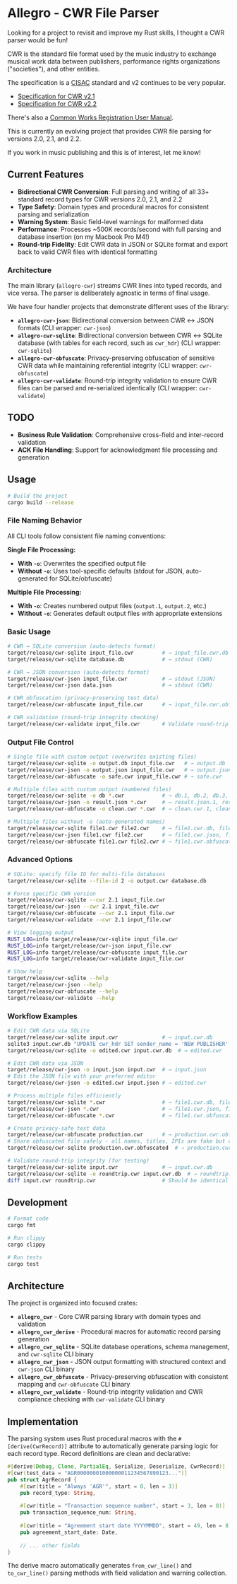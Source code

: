# Allegro - CWR File Parser

Looking for a project to revisit and improve my Rust skills, I thought a CWR parser would be fun!

CWR is the standard file format used by the music industry to exchange musical work data between publishers, performance rights organizations ("societies"), and other entities.

The specification is a [CISAC](https://www.cisac.org) standard and v2 continues to be very popular.

- [Specification for CWR v2.1](https://members.cisac.org/CisacPortal/cisacDownloadFollow.do?docId=37079)
- [Specification for CWR v2.2](https://members.cisac.org/CisacPortal/cisacDownloadFollow.do?docId=41804)

There's also a [Common Works Registration User Manual](https://members.cisac.org/CisacPortal/cisacDownloadFollow.do?docId=22272).

This is currently an evolving project that provides CWR file parsing for versions 2.0, 2.1, and 2.2.

If you work in music publishing and this is of interest, let me know!

## Current Features

- **Bidirectional CWR Conversion**: Full parsing and writing of all 33+ standard record types for CWR versions 2.0, 2.1, and 2.2
- **Type Safety**: Domain types and procedural macros for consistent parsing and serialization
- **Warning System**: Basic field-level warnings for malformed data
- **Performance**: Processes ~500K records/second with full parsing and database insertion (on my Macbook Pro M4!)
- **Round-trip Fidelity**: Edit CWR data in JSON or SQLite format and export back to valid CWR files with identical formatting
 
### Architecture

The main library (`allegro-cwr`) streams CWR lines into typed records, and vice versa. The parser is deliberately agnostic in terms of final usage.

We have four handler projects that demonstrate different uses of the library:

- **`allegro-cwr-json`**: Bidirectional conversion between CWR ↔ JSON formats (CLI wrapper: `cwr-json`)
- **`allegro-cwr-sqlite`**: Bidirectional conversion between CWR ↔ SQLite database (with tables for each record, such as `cwr_hdr`) (CLI wrapper: `cwr-sqlite`)
- **`allegro-cwr-obfuscate`**: Privacy-preserving obfuscation of sensitive CWR data while maintaining referential integrity (CLI wrapper: `cwr-obfuscate`)
- **`allegro-cwr-validate`**: Round-trip integrity validation to ensure CWR files can be parsed and re-serialized identically (CLI wrapper: `cwr-validate`)

## TODO

- **Business Rule Validation**: Comprehensive cross-field and inter-record validation
- **ACK File Handling**: Support for acknowledgment file processing and generation

## Usage

```bash
# Build the project
cargo build --release
```

### File Naming Behavior

All CLI tools follow consistent file naming conventions:

**Single File Processing:**
- **With `-o`**: Overwrites the specified output file
- **Without `-o`**: Uses tool-specific defaults (stdout for JSON, auto-generated for SQLite/obfuscate)

**Multiple File Processing:**  
- **With `-o`**: Creates numbered output files (`output.1`, `output.2`, etc.)
- **Without `-o`**: Generates default output files with appropriate extensions

### Basic Usage

```bash
# CWR ↔ SQLite conversion (auto-detects format)
target/release/cwr-sqlite input_file.cwr         # → input_file.cwr.db
target/release/cwr-sqlite database.db            # → stdout (CWR)

# CWR ↔ JSON conversion (auto-detects format)  
target/release/cwr-json input_file.cwr           # → stdout (JSON)
target/release/cwr-json data.json                # → stdout (CWR)

# CWR obfuscation (privacy-preserving test data)
target/release/cwr-obfuscate input_file.cwr      # → input_file.cwr.obfuscated

# CWR validation (round-trip integrity checking)
target/release/cwr-validate input_file.cwr       # Validate round-trip integrity
```

### Output File Control

```bash
# Single file with custom output (overwrites existing files)
target/release/cwr-sqlite -o output.db input_file.cwr   # → output.db
target/release/cwr-json -o output.json input_file.cwr   # → output.json
target/release/cwr-obfuscate -o safe.cwr input_file.cwr # → safe.cwr

# Multiple files with custom output (numbered files)
target/release/cwr-sqlite -o db *.cwr            # → db.1, db.2, db.3, ...
target/release/cwr-json -o result.json *.cwr     # → result.json.1, result.json.2, ...
target/release/cwr-obfuscate -o clean.cwr *.cwr  # → clean.cwr.1, clean.cwr.2, ...

# Multiple files without -o (auto-generated names)
target/release/cwr-sqlite file1.cwr file2.cwr    # → file1.cwr.db, file2.cwr.db
target/release/cwr-json file1.cwr file2.cwr      # → file1.cwr.json, file2.cwr.json
target/release/cwr-obfuscate file1.cwr file2.cwr # → file1.cwr.obfuscated, file2.cwr.obfuscated
```

### Advanced Options

```bash
# SQLite: specify file ID for multi-file databases
target/release/cwr-sqlite --file-id 2 -o output.cwr database.db

# Force specific CWR version
target/release/cwr-sqlite --cwr 2.1 input_file.cwr
target/release/cwr-json --cwr 2.1 input_file.cwr
target/release/cwr-obfuscate --cwr 2.1 input_file.cwr
target/release/cwr-validate --cwr 2.1 input_file.cwr

# View logging output
RUST_LOG=info target/release/cwr-sqlite input_file.cwr
RUST_LOG=info target/release/cwr-json input_file.cwr
RUST_LOG=info target/release/cwr-obfuscate input_file.cwr
RUST_LOG=info target/release/cwr-validate input_file.cwr

# Show help
target/release/cwr-sqlite --help
target/release/cwr-json --help
target/release/cwr-obfuscate --help
target/release/cwr-validate --help
```

### Workflow Examples

```bash
# Edit CWR data via SQLite
target/release/cwr-sqlite input.cwr              # → input.cwr.db
sqlite3 input.cwr.db "UPDATE cwr_hdr SET sender_name = 'NEW PUBLISHER';"
target/release/cwr-sqlite -o edited.cwr input.cwr.db  # → edited.cwr

# Edit CWR data via JSON
target/release/cwr-json -o input.json input.cwr  # → input.json
# Edit the JSON file with your preferred editor
target/release/cwr-json -o edited.cwr input.json # → edited.cwr

# Process multiple files efficiently
target/release/cwr-sqlite *.cwr                  # → file1.cwr.db, file2.cwr.db, ...
target/release/cwr-json *.cwr                    # → file1.cwr.json, file2.cwr.json, ...
target/release/cwr-obfuscate *.cwr               # → file1.cwr.obfuscated, file2.cwr.obfuscated, ...

# Create privacy-safe test data
target/release/cwr-obfuscate production.cwr      # → production.cwr.obfuscated
# Share obfuscated file safely - all names, titles, IPIs are fake but consistent
target/release/cwr-sqlite production.cwr.obfuscated  # → production.cwr.obfuscated.db

# Validate round-trip integrity (for testing)
target/release/cwr-sqlite input.cwr              # → input.cwr.db
target/release/cwr-sqlite -o roundtrip.cwr input.cwr.db  # → roundtrip.cwr
diff input.cwr roundtrip.cwr                     # Should be identical
```

## Development

```bash
# Format code
cargo fmt

# Run clippy
cargo clippy

# Run tests
cargo test
```

## Architecture

The project is organized into focused crates:

- **`allegro_cwr`** - Core CWR parsing library with domain types and validation
- **`allegro_cwr_derive`** - Procedural macros for automatic record parsing generation
- **`allegro_cwr_sqlite`** - SQLite database operations, schema management, and `cwr-sqlite` CLI binary
- **`allegro_cwr_json`** - JSON output formatting with structured context and `cwr-json` CLI binary
- **`allegro_cwr_obfuscate`** - Privacy-preserving obfuscation with consistent mapping and `cwr-obfuscate` CLI binary
- **`allegro_cwr_validate`** - Round-trip integrity validation and CWR compliance checking with `cwr-validate` CLI binary

## Implementation

The parsing system uses Rust procedural macros with the `#[derive(CwrRecord)]` attribute to automatically generate parsing logic for each record type. Record definitions are clean and declarative:

```rust
#[derive(Debug, Clone, PartialEq, Serialize, Deserialize, CwrRecord)]
#[cwr(test_data = "AGR00000001000000011234567890123...")]
pub struct AgrRecord {
    #[cwr(title = "Always 'AGR'", start = 0, len = 3)]
    pub record_type: String,
    
    #[cwr(title = "Transaction sequence number", start = 3, len = 8)]
    pub transaction_sequence_num: String,
    
    #[cwr(title = "Agreement start date YYYYMMDD", start = 49, len = 8)]
    pub agreement_start_date: Date,
    
    // ... other fields
}
```

The derive macro automatically generates `from_cwr_line()` and `to_cwr_line()` parsing methods with field validation and warning collection.